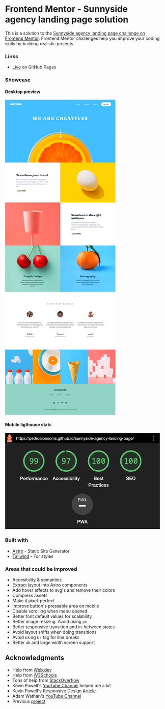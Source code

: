 # Frontend Mentor - Sunnyside agency landing page solution

This is a solution to the [Sunnyside agency landing page challenge on Frontend Mentor](https://www.frontendmentor.io/challenges/sunnyside-agency-landing-page-7yVs3B6ef). Frontend Mentor challenges help you improve your coding skills by building realistic projects.

### Links

- [Live](https://pedroalonsoms.github.io/sunnyside-agency-landing-page/) on GitHub Pages

### Showcase

#### Desktop preview

![Desktop preview](preview.png)

#### Mobile ligthouse stats

![Mobile ligthouse stats](stats.png)

### Built with

- [Astro](https://astro.build/) - Static Site Generator
- [Tailwind](https://tailwindcss.com/) - For styles

### Areas that could be improved

- Accesibility & semantics
- Extract layout into Astro components
- Add hover effects to svg's and remove their colors
- Compress assets
- Make it pixel-perfect
- Improve button's pressable area on mobile
- Disable scrolling when menu opened
- Better font default values for scalability
- Better image resizing. Avoid using `px`
- Better responsive transition and in-between states
- Avoid layout shifts when doing transitions
- Avoid using `br` tag for line breaks
- Better `4k` and large width screen support

## Acknowledgments

- Help from [Web.dev](https://web.dev/)
- Help from [W3Schools](https://www.w3schools.com/graphics/svg_polygon.asp)
- Tons of help from [StackOverflow](https://stackoverflow.com/)
- Kevin Powell's [YouTube Channel](https://www.youtube.com/@KevinPowell) helped me a lot
- Kevin Powell's Responsive Design [Article](https://www.freecodecamp.org/news/taking-the-right-approach-to-responsive-web-design/)
- Adam Wathan's [YouTube Channel](https://www.youtube.com/@AdamWathan)
- Previous [project](https://github.com/pedroalonsoms/insure-landing-page)
